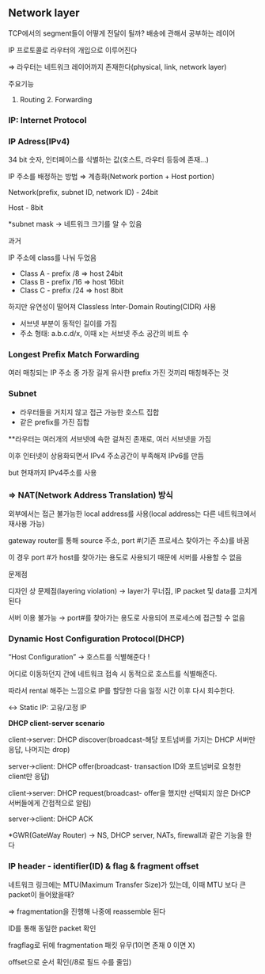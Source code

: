 ## Network layer

TCP에서의 segment들이 어떻게 전달이 될까? 배송에 관해서 공부하는 레이어

IP 프로토콜로 라우터의 개입으로 이루어진다

⇒ 라우터는 네트워크 레이어까지 존재한다(physical, link, network layer)

주요기능

1. Routing   2. Forwarding

### IP: Internet Protocol

### IP Adress(IPv4)

34 bit 숫자, 인터페이스를 식별하는 값(호스트, 라우터 등등에 존재…)

IP 주소를 배정하는 방법 ⇒ 계층화(Network portion + Host portion)

Network(prefix, subnet ID, network ID) - 24bit

Host - 8bit

*subnet mask → 네트워크 크기를 알 수 있음

과거

IP 주소에 class를 나눠 두었음

- Class A - prefix /8 ⇒ host 24bit
- Class B - prefix /16 ⇒ host 16bit
- Class C - prefix /24 ⇒ host 8bit

하지만 유연성이 떨어져 Classless Inter-Domain Routing(CIDR) 사용

- 서브넷 부분이 동적인 길이를 가짐
- 주소 형태: a.b.c.d/x, 이때 x는 서브넷 주소 공간의 비트 수

### Longest Prefix Match Forwarding

여러 매칭되는 IP 주소 중 가장 길게 유사한 prefix 가진 것끼리 매칭해주는 것

### Subnet

- 라우터들을 거치지 않고 접근 가능한 호스트 집합
- 같은 prefix를 가진 집합

**라우터는 여러개의 서브넷에 속한 걸쳐진 존재로, 여러 서브넷을 가짐

이후 인터넷이 상용화되면서 IPv4 주소공간이 부족해져 IPv6를 만듬

but 현재까지 IPv4주소를 사용

### ⇒ NAT(Network Address Translation) 방식

외부에서는 접근 불가능한 local address를 사용(local address는 다른 네트워크에서 재사용 가능)

gateway router를 통해 source 주소, port #(기존 프로세스 찾아가는 주소)를 바꿈

이 경우 port #가 host를 찾아가는 용도로 사용되기 때문에 서버를 사용할 수 없음 

문제점

디자인 상 문제점(layering violation) → layer가 무너짐, IP packet 및 data를 고치게 된다

서버 이용 불가능 → port#를 찾아가는 용도로 사용되어 프로세스에 접근할 수 없음

### Dynamic Host Configuration Protocol(DHCP)

“Host Configuration” → 호스트를 식별해준다 !

어디로 이동하던지 간에 네트워크 접속 시 동적으로 호스트를 식별해준다.

따라서 rental 해주는 느낌으로 IP를 할당한 다음 일정 시간 이후 다시 회수한다.

↔ Static IP: 고유/고정 IP 

**DHCP client-server scenario**

client→server: DHCP discover(broadcast-해당 포트넘버를 가지는 DHCP 서버만 응답, 나머지는 drop)

server→client: DHCP offer(broadcast- transaction ID와 포트넘버로 요청한 client만 응답)

client→server: DHCP request(broadcast- offer을 했지만 선택되지 않은 DHCP 서버들에게 간접적으로 알림)

server→client: DHCP ACK

*GWR(GateWay Router) → NS, DHCP server, NATs, firewall과 같은 기능을 한다

### IP header - identifier(ID) & flag & fragment offset

네트워크 링크에는 MTU(Maximum Transfer Size)가 있는데, 이때 MTU 보다 큰 packet이 들어왔을때?

⇒ fragmentation을 진행해 나중에 reassemble 된다

ID를 통해 동일한 packet 확인

fragflag로 뒤에 fragmentation 패킷 유무(1이면 존재 0 이면 X)

offset으로 순서 확인(/8로 필드 수를 줄임)
